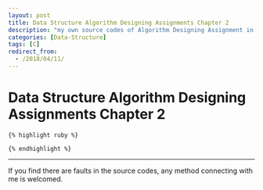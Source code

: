 ```yaml
---
layout: post
title: Data Structure Algorithm Designing Assignments Chapter 2
description: "my own source codes of Algorithm Designing Assignment in Data Structure"
categories: [Data-Structure]
tags: [C]
redirect_from:
  - /2018/04/11/
---
```

# Data Structure Algorithm Designing Assignments Chapter 2

    {% highlight ruby %}

    {% endhighlight %}
---




  If you find there are faults in the source codes, any method connecting with me is welcomed.
